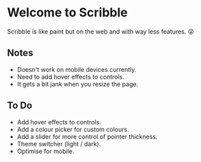 # Welcome to Scribble

Scribble is like paint but on the web and with way less features. 😝

## Notes

- Doesn't work on mobile devices currently.
- Need to add hover effects to controls.
- It gets a bit jank when you resize the page.

## To Do

- Add hover effects to controls.
- Add a colour picker for custom colours.
- Add a slider for more control of pointer thickness.
- Theme switcher (light / dark).
- Optimise for mobile.
